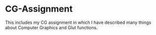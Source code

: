 # CG-Assignment
This includes my CG assignment in which I have described many things about Computer Graphics and Glut functions. 
